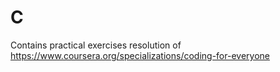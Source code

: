 # C
Contains practical exercises resolution of https://www.coursera.org/specializations/coding-for-everyone